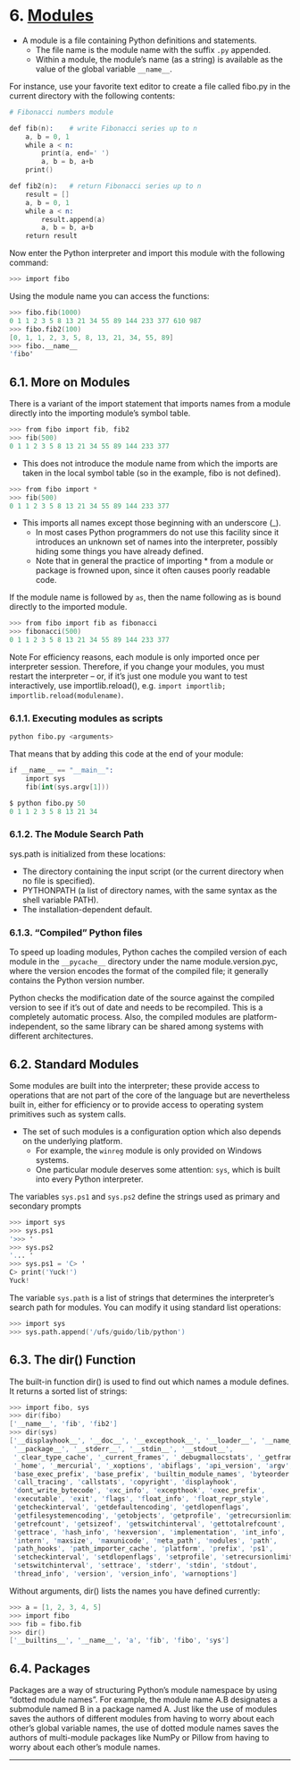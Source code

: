 # 6. [Modules]

- A module is a file containing Python definitions and statements.
  - The file name is the module name with the suffix `.py` appended.
  - Within a module, the module’s name (as a string) is available as the value of the global variable `__name__`.

For instance, use your favorite text editor to create a file called fibo.py in the current directory with the following contents:

```s
# Fibonacci numbers module

def fib(n):    # write Fibonacci series up to n
    a, b = 0, 1
    while a < n:
        print(a, end=' ')
        a, b = b, a+b
    print()

def fib2(n):   # return Fibonacci series up to n
    result = []
    a, b = 0, 1
    while a < n:
        result.append(a)
        a, b = b, a+b
    return result
```

Now enter the Python interpreter and import this module with the following command:

```s
>>> import fibo
```

Using the module name you can access the functions:

```s
>>> fibo.fib(1000)
0 1 1 2 3 5 8 13 21 34 55 89 144 233 377 610 987
>>> fibo.fib2(100)
[0, 1, 1, 2, 3, 5, 8, 13, 21, 34, 55, 89]
>>> fibo.__name__
'fibo'
```

## 6.1. More on Modules

There is a variant of the import statement that imports names from a module directly into the importing module’s symbol table.

```s
>>> from fibo import fib, fib2
>>> fib(500)
0 1 1 2 3 5 8 13 21 34 55 89 144 233 377
```

- This does not introduce the module name from which the imports are taken in the local symbol table (so in the example, fibo is not defined).

```s
>>> from fibo import *
>>> fib(500)
0 1 1 2 3 5 8 13 21 34 55 89 144 233 377
```

- This imports all names except those beginning with an underscore (_).
  - In most cases Python programmers do not use this facility since it introduces an unknown set of names into the interpreter, possibly hiding some things you have already defined.
  - Note that in general the practice of importing * from a module or package is frowned upon, since it often causes poorly readable code.

If the module name is followed by `as`, then the name following as is bound directly to the imported module.

```s
>>> from fibo import fib as fibonacci
>>> fibonacci(500)
0 1 1 2 3 5 8 13 21 34 55 89 144 233 377
```

Note For efficiency reasons, each module is only imported once per interpreter session. Therefore, if you change your modules, you must restart the interpreter – or, if it’s just one module you want to test interactively, use importlib.reload(), e.g. `import importlib; importlib.reload(modulename)`.

### 6.1.1. Executing modules as scripts

```s
python fibo.py <arguments>
```

That means that by adding this code at the end of your module:

```s
if __name__ == "__main__":
    import sys
    fib(int(sys.argv[1]))
```

```s
$ python fibo.py 50
0 1 1 2 3 5 8 13 21 34
```

### 6.1.2. The Module Search Path

sys.path is initialized from these locations:

- The directory containing the input script (or the current directory when no file is specified).
- PYTHONPATH (a list of directory names, with the same syntax as the shell variable PATH).
- The installation-dependent default.

### 6.1.3. “Compiled” Python files

To speed up loading modules, Python caches the compiled version of each module in the `__pycache__` directory under the name module.version.pyc, where the version encodes the format of the compiled file; it generally contains the Python version number.

Python checks the modification date of the source against the compiled version to see if it’s out of date and needs to be recompiled. This is a completely automatic process. Also, the compiled modules are platform-independent, so the same library can be shared among systems with different architectures.

## 6.2. Standard Modules

Some modules are built into the interpreter; these provide access to operations that are not part of the core of the language but are nevertheless built in, either for efficiency or to provide access to operating system primitives such as system calls.

- The set of such modules is a configuration option which also depends on the underlying platform.
  - For example, the `winreg` module is only provided on Windows systems.
  - One particular module deserves some attention: `sys`, which is built into every Python interpreter.

The variables `sys.ps1` and `sys.ps2` define the strings used as primary and secondary prompts

```s
>>> import sys
>>> sys.ps1
'>>> '
>>> sys.ps2
'... '
>>> sys.ps1 = 'C> '
C> print('Yuck!')
Yuck!
```

The variable `sys.path` is a list of strings that determines the interpreter’s search path for modules. You can modify it using standard list operations:

```s
>>> import sys
>>> sys.path.append('/ufs/guido/lib/python')
```

## 6.3. The dir() Function

The built-in function dir() is used to find out which names a module defines. It returns a sorted list of strings:

```s
>>> import fibo, sys
>>> dir(fibo)
['__name__', 'fib', 'fib2']
>>> dir(sys)  
['__displayhook__', '__doc__', '__excepthook__', '__loader__', '__name__',
 '__package__', '__stderr__', '__stdin__', '__stdout__',
 '_clear_type_cache', '_current_frames', '_debugmallocstats', '_getframe',
 '_home', '_mercurial', '_xoptions', 'abiflags', 'api_version', 'argv',
 'base_exec_prefix', 'base_prefix', 'builtin_module_names', 'byteorder',
 'call_tracing', 'callstats', 'copyright', 'displayhook',
 'dont_write_bytecode', 'exc_info', 'excepthook', 'exec_prefix',
 'executable', 'exit', 'flags', 'float_info', 'float_repr_style',
 'getcheckinterval', 'getdefaultencoding', 'getdlopenflags',
 'getfilesystemencoding', 'getobjects', 'getprofile', 'getrecursionlimit',
 'getrefcount', 'getsizeof', 'getswitchinterval', 'gettotalrefcount',
 'gettrace', 'hash_info', 'hexversion', 'implementation', 'int_info',
 'intern', 'maxsize', 'maxunicode', 'meta_path', 'modules', 'path',
 'path_hooks', 'path_importer_cache', 'platform', 'prefix', 'ps1',
 'setcheckinterval', 'setdlopenflags', 'setprofile', 'setrecursionlimit',
 'setswitchinterval', 'settrace', 'stderr', 'stdin', 'stdout',
 'thread_info', 'version', 'version_info', 'warnoptions']
```

Without arguments, dir() lists the names you have defined currently:

```s
>>> a = [1, 2, 3, 4, 5]
>>> import fibo
>>> fib = fibo.fib
>>> dir()
['__builtins__', '__name__', 'a', 'fib', 'fibo', 'sys']
```

## 6.4. Packages

Packages are a way of structuring Python’s module namespace by using “dotted module names”. For example, the module name A.B designates a submodule named B in a package named A. Just like the use of modules saves the authors of different modules from having to worry about each other’s global variable names, the use of dotted module names saves the authors of multi-module packages like NumPy or Pillow from having to worry about each other’s module names.

---

[Modules]:https://docs.python.org/3/tutorial/modules.html
